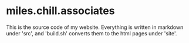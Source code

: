 # miles.chill.associates
This is the source code of my website. Everything is written in markdown under 'src', and 'build.sh' converts them to the html pages under 'site'.
